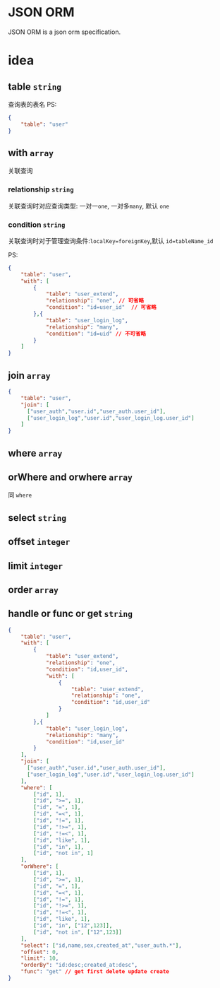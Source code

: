 # JSON ORM
JSON ORM is a json orm specification.

# idea

## table `string`
查询表的表名
PS:
```json
{
	"table": "user"
}
```
## with `array`
关联查询
### relationship `string`
关联查询时对应查询类型: 一对一`one`, 一对多`many`, 默认 `one`
### condition `string`
关联查询时对于管理查询条件:`localKey=foreignKey`,默认 `id=tableName_id`

PS:
```json
{
    "table": "user",
    "with": [
        {
            "table": "user_extend",
            "relationship": "one", // 可省略
            "condition": "id=user_id"  // 可省略
        },{
            "table": "user_login_log",
            "relationship": "many",
            "condition": "id=uid" // 不可省略
        }
    ]
}
```
## join `array`
```json
{
	"table": "user",
    "join": [
      ["user_auth","user.id","user_auth.user_id"],
      ["user_login_log","user.id","user_login_log.user_id"]
    ]
}
```


## where `array`
## orWhere and orwhere  `array`
同 `where`
## select `string`
## offset `integer`
## limit `integer`
## order `array`
## handle or func or get `string`

```json
{
	"table": "user",
    "with": [
        {
            "table": "user_extend",
            "relationship": "one",
            "condition": "id,user_id",
            "with": [
                {
                    "table": "user_extend",
                    "relationship": "one",
                    "condition": "id,user_id"
                }
            ]
        },{
            "table": "user_login_log",
            "relationship": "many",
            "condition": "id,user_id"
        }
    ],
    "join": [
      ["user_auth","user.id","user_auth.user_id"],
      ["user_login_log","user.id","user_login_log.user_id"]
    ],
	"where": [
		["id", 1],
		["id", ">=", 1],
		["id", "=", 1],
		["id", "=<", 1],
		["id", "!=", 1],
		["id", "!>=", 1],
		["id", "!=<", 1],
		["id", "like", 1],
		["id", "in", 1],
		["id", "not in", 1]
	],
	"orWhere": [
		["id", 1],
		["id", ">=", 1],
		["id", "=", 1],
		["id", "=<", 1],
		["id", "!=", 1],
		["id", "!>=", 1],
		["id", "!=<", 1],
		["id", "like", 1],
		["id", "in", ["12",123]],
		["id", "not in", ["12",123]]
	],
	"select": ["id,name,sex,created_at","user_auth.*"],
	"offset": 0,
	"limit": 10,
	"orderBy": "id:desc;created_at:desc",
	"func": "get" // get first delete update create
}
```
